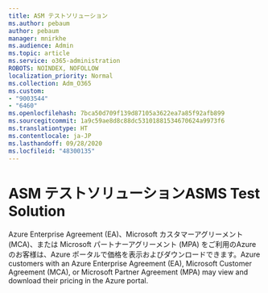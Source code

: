 ```yaml
---
title: ASM テストソリューション
ms.author: pebaum
author: pebaum
manager: mnirkhe
ms.audience: Admin
ms.topic: article
ms.service: o365-administration
ROBOTS: NOINDEX, NOFOLLOW
localization_priority: Normal
ms.collection: Adm_O365
ms.custom:
- "9003544"
- "6460"
ms.openlocfilehash: 7bca50d709f139d87105a3622ea7a85f92afb899
ms.sourcegitcommit: 1a9c59ae8d8c88dc53101881534670624a9973f6
ms.translationtype: HT
ms.contentlocale: ja-JP
ms.lasthandoff: 09/28/2020
ms.locfileid: "48300135"
---
```

# <a name="asms-test-solution"></a><span data-ttu-id="28fd2-102">ASM テストソリューション</span><span class="sxs-lookup"><span data-stu-id="28fd2-102">ASMS Test Solution</span></span>

<span data-ttu-id="28fd2-103">Azure Enterprise Agreement (EA)、Microsoft カスタマーアグリーメント (MCA)、または Microsoft パートナーアグリーメント (MPA) をご利用のAzureのお客様は、Azure ポータルで価格を表示およびダウンロードできます。</span><span class="sxs-lookup"><span data-stu-id="28fd2-103">Azure customers with an Azure Enterprise Agreement (EA), Microsoft Customer Agreement (MCA), or Microsoft Partner Agreement (MPA) may view and download their pricing in the Azure portal.</span></span>
